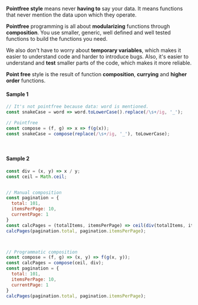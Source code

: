 

**Pointfree style** means never **having to** say your data.
It means functions that never mention the data upon which they operate.

**Pointfree** programming is all about **modularizing** functions through **composition**. You use smaller, generic, well defined and well tested functions to build the functions you need.

We also don't have to worry about **temporary variables**, which makes it easier to understand code and harder to introduce bugs. Also, it's easier to understand and **test** smaller parts of the code, which makes it more reliable.

**Point free** style is the result of function **composition**, **currying** and **higher order** functions.
<br>


#### Sample 1
```js
// It's not pointfree because data: word is mentioned.
const snakeCase = word => word.toLowerCase().replace(/\s+/ig, '_');

// Pointfree
const compose = (f, g) => x => f(g(x));
const snakeCase = compose(replace(/\s+/ig, '_'), toLowerCase);
```
<br>

#### Sample 2
```js
const div = (x, y) => x / y;
const ceil = Math.ceil;


// Manual composition
const pagination = {
  total: 101,
  itemsPerPage: 10,
  currentPage: 1
}
const calcPages = (totalItems, itemsPerPage) => ceil(div(totalItems, itemsPerPage));
calcPages(pagination.total, pagination.itemsPerPage);



// Programmatic composition
const compose = (f, g) => (x, y) => f(g(x, y));
const calcPages = compose(ceil, div);
const pagination = {
  total: 101,
  itemsPerPage: 10,
  currentPage: 1
}
calcPages(pagination.total, pagination.itemsPerPage);
```
